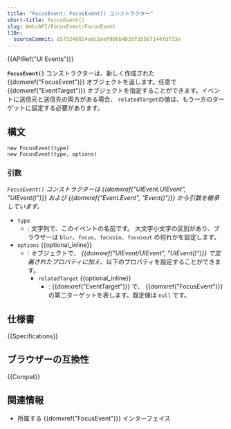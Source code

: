 ```yaml
---
title: "FocusEvent: FocusEvent() コンストラクター"
short-title: FocusEvent()
slug: Web/API/FocusEvent/FocusEvent
l10n:
  sourceCommit: 8573240024adc1eef906b4b2df35567144fd733e
---
```


{{APIRef("UI Events")}}

**`FocusEvent()`** コンストラクターは、新しく作成された {{domxref("FocusEvent")}} オブジェクトを返します。任意で {{domxref("EventTarget")}} オブジェクトを指定することができます。イベントに送信元と送信先の両方がある場合、 `relatedTarget`の値は、もう一方のターゲットに設定する必要があります。

## 構文

```js-nolint
new FocusEvent(type)
new FocusEvent(type, options)
```

### 引数

_`FocusEvent()` コンストラクターは {{domxref("UIEvent.UIEvent", "UIEvent()")}} および {{domxref("Event.Event", "Event()")}} から引数を継承しています。_

- `type`
  - : 文字列で、このイベントの名前です。
    大文字小文字の区別があり、ブラウザーは `blur`、`focus`、`focusin`、`focusout` の何れかを設定します。
- `options` {{optional_inline}}
  - : オブジェクトで、 _{{domxref("UIEvent/UIEvent", "UIEvent()")}} で定義されたプロパティに加え_、以下のプロパティを設定することができます。
    - `relatedTarget` {{optional_inline}}
      - : {{domxref("EventTarget")}} で、 {{domxref("FocusEvent")}} の第二ターゲットを表します。既定値は `null` です。

## 仕様書

{{Specifications}}

## ブラウザーの互換性

{{Compat}}

## 関連情報

- 所属する {{domxref("FocusEvent")}} インターフェイス
